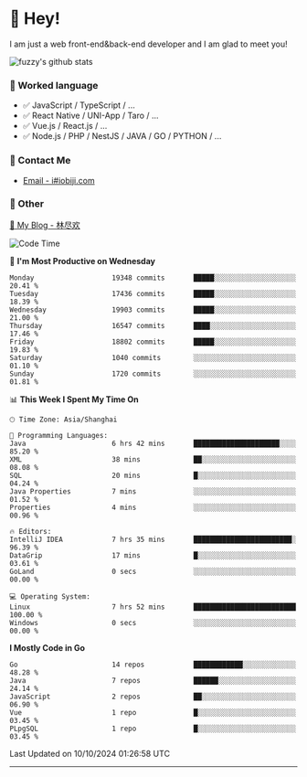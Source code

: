 # 👋 Hey!

I am just a web front-end&back-end developer and I am glad to meet you!

![fuzzy's github stats](https://github-readme-stats.vercel.app/api?username=JaydenForYou&&show_icons=true&&title_color=1abc9c&&icon_color=1abc9c)


### 📝 Worked language

- ✅ JavaScript / TypeScript / ...
- ✅ React Native / UNI-App / Taro / ...
- ✅ Vue.js / React.js / ...
- ✅ Node.js / PHP / NestJS / JAVA / GO / PYTHON / ...

### 📮 Contact Me

- [Email - i#iobiji.com](mailto:i@iobiji.com)


### 🤪 Other

[📌 My Blog - 林尽欢](https://iobiji.com)

<!--START_SECTION:waka-->
![Code Time](http://img.shields.io/badge/Code%20Time-1%2C091%20hrs%2049%20mins-blue)

📅 **I'm Most Productive on Wednesday** 

```text
Monday                   19348 commits       █████░░░░░░░░░░░░░░░░░░░░   20.41 % 
Tuesday                  17436 commits       █████░░░░░░░░░░░░░░░░░░░░   18.39 % 
Wednesday                19903 commits       █████░░░░░░░░░░░░░░░░░░░░   21.00 % 
Thursday                 16547 commits       ████░░░░░░░░░░░░░░░░░░░░░   17.46 % 
Friday                   18802 commits       █████░░░░░░░░░░░░░░░░░░░░   19.83 % 
Saturday                 1040 commits        ░░░░░░░░░░░░░░░░░░░░░░░░░   01.10 % 
Sunday                   1720 commits        ░░░░░░░░░░░░░░░░░░░░░░░░░   01.81 % 
```


📊 **This Week I Spent My Time On** 

```text
🕑︎ Time Zone: Asia/Shanghai

💬 Programming Languages: 
Java                     6 hrs 42 mins       █████████████████████░░░░   85.20 % 
XML                      38 mins             ██░░░░░░░░░░░░░░░░░░░░░░░   08.08 % 
SQL                      20 mins             █░░░░░░░░░░░░░░░░░░░░░░░░   04.24 % 
Java Properties          7 mins              ░░░░░░░░░░░░░░░░░░░░░░░░░   01.52 % 
Properties               4 mins              ░░░░░░░░░░░░░░░░░░░░░░░░░   00.96 % 

🔥 Editors: 
IntelliJ IDEA            7 hrs 35 mins       ████████████████████████░   96.39 % 
DataGrip                 17 mins             █░░░░░░░░░░░░░░░░░░░░░░░░   03.61 % 
GoLand                   0 secs              ░░░░░░░░░░░░░░░░░░░░░░░░░   00.00 % 

💻 Operating System: 
Linux                    7 hrs 52 mins       █████████████████████████   100.00 % 
Windows                  0 secs              ░░░░░░░░░░░░░░░░░░░░░░░░░   00.00 % 
```

**I Mostly Code in Go** 

```text
Go                       14 repos            ████████████░░░░░░░░░░░░░   48.28 % 
Java                     7 repos             ██████░░░░░░░░░░░░░░░░░░░   24.14 % 
JavaScript               2 repos             ██░░░░░░░░░░░░░░░░░░░░░░░   06.90 % 
Vue                      1 repo              █░░░░░░░░░░░░░░░░░░░░░░░░   03.45 % 
PLpgSQL                  1 repo              █░░░░░░░░░░░░░░░░░░░░░░░░   03.45 % 
```




 Last Updated on 10/10/2024 01:26:58 UTC
<!--END_SECTION:waka-->
---
